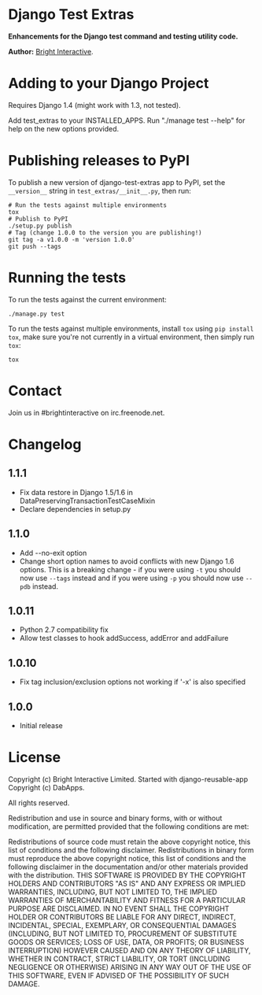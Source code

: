 Django Test Extras
==================

**Enhancements for the Django test command and testing utility code.**

**Author:** [Bright Interactive][1].

Adding to your Django Project
=============================

Requires Django 1.4 (might work with 1.3, not tested).

Add test\_extras to your INSTALLED_APPS. Run "./manage test --help" for help
on the new options provided.

Publishing releases to PyPI
===========================

To publish a new version of django-test-extras app to PyPI, set the
`__version__` string in `test_extras/__init__.py`, then run:

    # Run the tests against multiple environments
    tox
    # Publish to PyPI
    ./setup.py publish
    # Tag (change 1.0.0 to the version you are publishing!)
    git tag -a v1.0.0 -m 'version 1.0.0'
    git push --tags

Running the tests
=================

To run the tests against the current environment:

    ./manage.py test

To run the tests against multiple environments, install `tox` using
`pip install tox`, make sure you're not currently in a virtual environment,
then simply run `tox`:

    tox
    
Contact
=======

Join us in #brightinteractive on irc.freenode.net.

Changelog
=========

1.1.1
-----
* Fix data restore in Django 1.5/1.6 in DataPreservingTransactionTestCaseMixin
* Declare dependencies in setup.py

1.1.0
-----
* Add --no-exit option
* Change short option names to avoid conflicts with new Django 1.6 options. This is a breaking change - if you were using `-t` you should now use `--tags` instead and if you were using `-p` you should now use `--pdb` instead.

1.0.11
------
* Python 2.7 compatibility fix
* Allow test classes to hook addSuccess, addError and addFailure

1.0.10
------
* Fix tag inclusion/exclusion options not working if '-x' is also specified

1.0.0
-----

* Initial release

License
=======

Copyright (c) Bright Interactive Limited.
Started with django-reusable-app Copyright (c) DabApps.

All rights reserved.

Redistribution and use in source and binary forms, with or without 
modification, are permitted provided that the following conditions are met:

Redistributions of source code must retain the above copyright notice, this 
list of conditions and the following disclaimer.
Redistributions in binary form must reproduce the above copyright notice, this 
list of conditions and the following disclaimer in the documentation and/or 
other materials provided with the distribution.
THIS SOFTWARE IS PROVIDED BY THE COPYRIGHT HOLDERS AND CONTRIBUTORS "AS IS" AND 
ANY EXPRESS OR IMPLIED WARRANTIES, INCLUDING, BUT NOT LIMITED TO, THE IMPLIED 
WARRANTIES OF MERCHANTABILITY AND FITNESS FOR A PARTICULAR PURPOSE ARE 
DISCLAIMED. IN NO EVENT SHALL THE COPYRIGHT HOLDER OR CONTRIBUTORS BE LIABLE 
FOR ANY DIRECT, INDIRECT, INCIDENTAL, SPECIAL, EXEMPLARY, OR CONSEQUENTIAL 
DAMAGES (INCLUDING, BUT NOT LIMITED TO, PROCUREMENT OF SUBSTITUTE GOODS OR 
SERVICES; LOSS OF USE, DATA, OR PROFITS; OR BUSINESS INTERRUPTION) HOWEVER 
CAUSED AND ON ANY THEORY OF LIABILITY, WHETHER IN CONTRACT, STRICT LIABILITY, 
OR TORT (INCLUDING NEGLIGENCE OR OTHERWISE) ARISING IN ANY WAY OUT OF THE USE 
OF THIS SOFTWARE, EVEN IF ADVISED OF THE POSSIBILITY OF SUCH DAMAGE.

[1]: http://www.bright-interactive.com/

